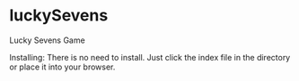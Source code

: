 # luckySevens

Lucky Sevens Game

Installing:
There is no need to install. Just click the index file in the directory or place it into your browser.

